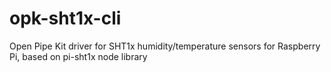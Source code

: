 # opk-sht1x-cli
Open Pipe Kit driver for SHT1x humidity/temperature sensors for Raspberry Pi, based on pi-sht1x node library
